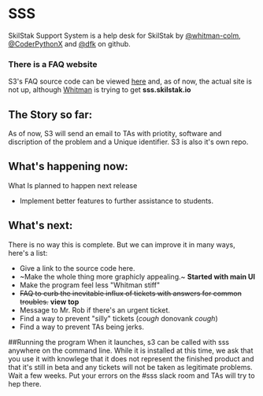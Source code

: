 # SSS
SkilStak Support System is a help desk for SkilStak by [@whitman-colm](https://github.com/whitman-colm), [@CoderPythonX](https://github.com/tslnc04) and [@dfk](https://github.com/donovank) on github.

### There is a FAQ website
S3's FAQ source code can be viewed [here](https://github.com/whitman-colm/sss-faq) and, as of now, the actual site is not up, although [Whitman](http://github.com/whitman-colm) is trying to get **sss.skilstak.io**

## The Story so far:
As of now, S3 will send an email to TAs with priotity, software and discription of the problem and a Unique identifier. S3 is also it's own repo.

## What's happening now:
What Is planned to happen next release
* Implement better features to further assistance to students.

## What's next:
There is no way this is complete. But we can improve it in many ways, here's a list:
* Give a link to the source code here.
* ~Make the whole thing more graphicly appealing.~ **Started with main
  UI**
* Make the program feel less "Whitman stiff"
* ~~FAQ to curb the inevitable influx of tickets with answers for common troubles.~~ **view top**
* Message to Mr. Rob if there's an urgent ticket.
* Find a way to prevent "silly" tickets (*cough* donovank *cough*)
* Find a way to prevent TAs being jerks.


##Running the program
When it launches, s3 can be called with sss anywhere on the command line. While it is installed at this time, we ask that you use it with knowlege that it does not represent the finished product and that it's still in beta and any tickets will not be taken as legitimate problems. Wait a few weeks. Put your errors on the #sss slack room and TAs will try to hep there.
